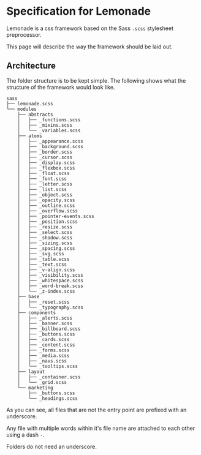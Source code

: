 # Specification for Lemonade

Lemonade is a css framework based on the Sass `.scss` stylesheet preprocessor.

This page will describe the way the framework should be laid out.

## Architecture

The folder structure is to be kept simple. The following shows what the structure of the framework would look like.

```
sass
├── lemonade.scss
└── modules
    ├── abstracts
    │   ├── _functions.scss
    │   ├── _mixins.scss
    │   └── _variables.scss
    ├── atoms
    │   ├── _appearance.scss
    │   ├── _background.scss
    │   ├── _border.scss
    │   ├── _cursor.scss
    │   ├── _display.scss
    │   ├── _flexbox.scss
    │   ├── _float.scss
    │   ├── _font.scss
    │   ├── _letter.scss
    │   ├── _list.scss
    │   ├── _object.scss
    │   ├── _opacity.scss
    │   ├── _outline.scss
    │   ├── _overflow.scss
    │   ├── _pointer-events.scss
    │   ├── _position.scss
    │   ├── _resize.scss
    │   ├── _select.scss
    │   ├── _shadow.scss
    │   ├── _sizing.scss
    │   ├── _spacing.scss
    │   ├── _svg.scss
    │   ├── _table.scss
    │   ├── _text.scss
    │   ├── _v-align.scss
    │   ├── _visibility.scss
    │   ├── _whitespace.scss
    │   ├── _word-break.scss
    │   └── _z-index.scss
    ├── base
    │   ├── _reset.scss
    │   └── _typography.scss
    ├── components
    │   ├── _alerts.scss
    │   ├── _banner.scss
    │   ├── _billboard.scss
    │   ├── _buttons.scss
    │   ├── _cards.scss
    │   ├── _content.scss
    │   ├── _forms.scss
    │   ├── _media.scss
    │   ├── _navs.scss
    │   └── _tooltips.scss
    ├── layout
    │   ├── _container.scss
    │   └── _grid.scss
    └── marketing
        ├── _buttons.scss
        └── _headings.scss
```

As you can see, all files that are not the entry point are prefixed with an underscore.

Any file with multiple words within it's file name are attached to each other using a dash `-`.

Folders do not need an underscore.
